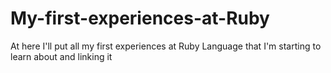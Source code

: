 # My-first-experiences-at-Ruby
At here I'll put all my first experiences at Ruby Language that I'm starting to learn about and linking it
